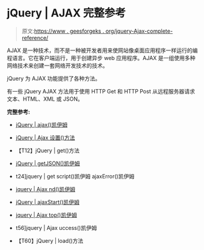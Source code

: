 # jQuery | AJAX 完整参考

> 原文:[https://www . geesforgeks . org/jquery-Ajax-complete-reference/](https://www.geeksforgeeks.org/jquery-ajax-complete-reference/)

AJAX 是一种技术，而不是一种被开发者用来使网站像桌面应用程序一样运行的编程语言。它在客户端运行，用于创建异步 web 应用程序。AJAX 是一组使用多种网络技术来创建一套网络开发技术的技术。

jQuery 为 AJAX 功能提供了各种方法。

有一些 jQuery AJAX 方法用于使用 HTTP Get 和 HTTP Post 从远程服务器请求文本、HTML、XML 或 JSON。

**完整参考:**

*   [jQuery | ajax()凯伊姆](geeksforgeeks.org/jquery-ajax-method/)
*   [jQuery | Ajax 设置()方法](https://www.geeksforgeeks.org/jquery-ajaxsetup-method/)
*   【T12】jQuery | get()方法
*   [jQuery | getJSON()凯伊姆](https://www.geeksforgeeks.org/jquery-getjson-method/?ref=lbp)

*   t24]jquery | get script()凯伊姆 ajaxError()凯伊姆
*   [jquery | Ajax nd()凯伊姆](https://www.geeksforgeeks.org/jquery-ajaxsend-method/?ref=lbp)
*   [jQuery | ajaxStart()凯伊姆](https://www.geeksforgeeks.org/jquery-ajaxstart-method/?ref=lbp)
*   [jquery | Ajax top()凯伊姆](https://www.geeksforgeeks.org/jquery-ajaxstop-method/?ref=lbp)
*   t56]jquery | Ajax uccess()凯伊姆
*   【T60】jQuery | load()方法
